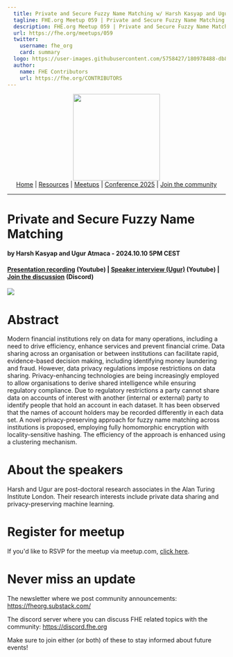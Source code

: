 ```yaml
---
  title: Private and Secure Fuzzy Name Matching w/ Harsh Kasyap and Ugur Atmaca | FHE.org Meetup 059
  tagline: FHE.org Meetup 059 | Private and Secure Fuzzy Name Matching w/ Harsh Kasyap and Ugur Atmaca
  description: FHE.org Meetup 059 | Private and Secure Fuzzy Name Matching w/ Harsh Kasyap and Ugur Atmaca
  url: https://fhe.org/meetups/059
  twitter:
    username: fhe_org
    card: summary
  logo: https://user-images.githubusercontent.com/5758427/180978488-db825482-5a58-4c7c-9589-c494a6f0be04.png
  author:
    name: FHE Contributors
    url: https://fhe.org/CONTRIBUTORS
---
```


<!-- Main header navigation -->
<p align="center">
  <img width="200" src="https://user-images.githubusercontent.com/5758427/180978488-db825482-5a58-4c7c-9589-c494a6f0be04.png"><br/>
  <a href="https://fhe-org.github.io">Home</a> | <a href="https://fhe-org.github.io/resources">Resources</a> | <a href="https://fhe-org.github.io/meetups/">Meetups</a> | <a href="https://fhe-org.github.io/conferences/conference-2025/">Conference 2025</a> | <a href="https://fhe-org.github.io/community">Join the community</a>
</p>
<hr/>
<!-- /Main header navigation -->


# Private and Secure Fuzzy Name Matching
#### by Harsh Kasyap and Ugur Atmaca - 2024.10.10 5PM CEST
#### <a href="https://www.youtube.com/watch?v=psoAyKd3z84&list=PLnbmMskCVh1chnSM8Jjy6Nk3IH6fpn7MM&index=1">Presentation recording</a> (Youtube) | <a href="https://www.youtube.com/watch?v=ZGu01GUyU5g">Speaker interview (Ugur)</a> (Youtube) | <a href="https://discord.fhe.org">Join the discussion</a> (Discord)

<a href="https://www.meetup.com/fhe-org/events/303724680/?utm_medium=referral&utm_campaign=share-btn_savedevents_share_modal&utm_source=link"><img src="https://github.com/user-attachments/assets/7897dd12-c33e-407a-9f5e-b6dd1ee7e75c"></a>

# Abstract

Modern financial institutions rely on data for many operations, including a need to drive efficiency, enhance services and prevent financial crime. Data sharing across an organisation or between institutions can facilitate rapid, evidence-based decision making, including identifying money laundering and fraud. However, data privacy regulations impose restrictions on data sharing. Privacy-enhancing technologies are being increasingly employed to allow organisations to derive shared intelligence while ensuring regulatory compliance. Due to regulatory restrictions a party cannot share data on accounts of interest with another (internal or external) party to identify people that hold an account in each dataset. It has been observed that the names of account holders may be recorded differently in each data set. A novel privacy-preserving approach for fuzzy name matching across institutions is proposed, employing fully homomorphic encryption with locality-sensitive hashing. The efficiency of the approach is enhanced using a clustering mechanism.

# About the speakers

Harsh and Ugur are post-doctoral research associates in the Alan Turing Institute London. Their research interests include private data sharing and privacy-preserving machine learning.

# Register for meetup

If you'd like to RSVP for the meetup via meetup.com, <a href="https://www.meetup.com/fhe-org/events/303724680/?utm_medium=referral&utm_campaign=share-btn_savedevents_share_modal&utm_source=link">click here</a>.

# Never miss an update

The newsletter where we post community announcements: https://fheorg.substack.com/

The discord server where you can discuss FHE related topics with the community: https://discord.fhe.org

Make sure to join either (or both) of these to stay informed about future events!
